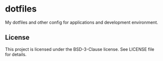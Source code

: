 # dotfiles

My dotfiles and other config for applications and development environment.

## License
This project is licensed under the BSD-3-Clause license. See LICENSE file for details.

